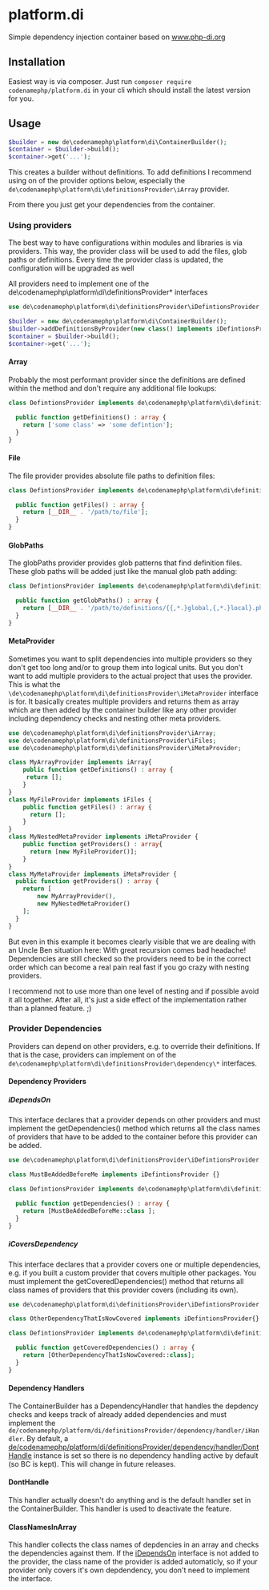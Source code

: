 # platform.di

Simple dependency injection container based on <a href="http://www.php-di.org" target="_blank">www.php-di.org</a>

## Installation

Easiest way is via composer. Just run `composer require codenamephp/platform.di` in your cli which should install the latest version for you.

## Usage

```php
$builder = new de\codenamephp\platform\di\ContainerBuilder();
$container = $builder->build();
$container->get('...');
```

This creates a builder without definitions. To add definitions I recommend using on of the provider options below, especially
the `de\codenamephp\platform\di\definitionsProvider\iArray` provider.

From there you just get your dependencies from the container.

### Using providers

The best way to have configurations within modules and libraries is via providers. This way, the provider class will be used to add the files, glob paths or definitions. Every time
the provider class is updated, the configuration will be upgraded as well

All providers need to implement one of the de\codenamephp\platform\di\definitionsProvider\* interfaces

```php
use de\codenamephp\platform\di\definitionsProvider\iDefintionsProvider;

$builder = new de\codenamephp\platform\di\ContainerBuilder();
$builder->addDefinitionsByProvider(new class() implements iDefintionsProvider{});
$container = $builder->build();
$container->get('...');
```

#### Array

Probably the most performant provider since the definitions are defined within the method and don't require any additional file lookups:

```php
class DefintionsProvider implements de\codenamephp\platform\di\definitionsProvider\iArray {

  public function getDefinitions() : array {
    return ['some class' => 'some defintion'];
  }
}
```

#### File

The file provider provides absolute file paths to definition files:

```php
class DefintionsProvider implements de\codenamephp\platform\di\definitionsProvider\iFiles {

  public function getFiles() : array {
    return [__DIR__ . '/path/to/file'];
  }
}
```

#### GlobPaths

The globPaths provider provides glob patterns that find definition files. These glob paths will be added just like the manual glob path adding:

```php
class DefintionsProvider implements de\codenamephp\platform\di\definitionsProvider\iGlobPaths {

  public function getGlobPaths() : array {
    return [__DIR__ . '/path/to/definitions/{{,*.}global,{,*.}local}.php'];
  }
}
```

#### MetaProvider

Sometimes you want to split dependencies into multiple providers so they don't get too long and/or to group them into logical units. But you don't want to add 
multiple providers to the actual project that uses the provider. This is what the `\de\codenamephp\platform\di\definitionsProvider\iMetaProvider` interface is
for. It basically creates multiple providers and returns them as array which are then added by the container builder like any other provider including 
dependency checks and nesting other meta providers.

```php
use de\codenamephp\platform\di\definitionsProvider\iArray;
use de\codenamephp\platform\di\definitionsProvider\iFiles;
use de\codenamephp\platform\di\definitionsProvider\iMetaProvider;

class MyArrayProvider implements iArray{
    public function getDefinitions() : array {
     return [];
    }
}
class MyFileProvider implements iFiles {
    public function getFiles() : array {
      return []; 
    }
}
class MyNestedMetaProvider implements iMetaProvider {
    public function getProviders() : array{
      return [new MyFileProvider()]; 
    }
}
class MyMetaProvider implements iMetaProvider {
  public function getProviders() : array {
    return [
        new MyArrayProvider(),
        new MyNestedMetaProvider()
    ];
  }
}
```

But even in this example it becomes clearly visible that we are dealing with an Uncle Ben situation here: With great recursion comes bad headache!
Dependencies are still checked so the providers need to be in the correct order which can become a real pain real fast if you go crazy with nesting providers.

I recommend not to use more than one level of nesting and if possible avoid it all together. After all, it's just a side effect of the implementation rather than
a planned feature. ;)

### Provider Dependencies

Providers can depend on other providers, e.g. to override their definitions. If that is the case, providers can implement on of the
`de\codenamephp\platform\di\definitionsProvider\dependency\*` interfaces.

#### Dependency Providers

##### iDependsOn

This interface declares that a provider depends on other providers and must implement the getDependencies() method which returns all the class names of providers that have to
be added to the container before this provider can be added.

```php
use de\codenamephp\platform\di\definitionsProvider\iDefintionsProvider;

class MustBeAddedBeforeMe implements iDefintionsProvider {}

class DefintionsProvider implements de\codenamephp\platform\di\definitionsProvider\dependency\iDependsOn {

  public function getDependencies() : array {
    return [MustBeAddedBeforeMe::class ];
  }
}
```
##### iCoversDependency

This interface declares that a provider covers one or multiple dependencies, e.g. if you built a custom provider that covers multiple other packages. You must implement the
getCoveredDependencies() method that returns all class names of providers that this provider covers (including its own).

```php
use de\codenamephp\platform\di\definitionsProvider\iDefintionsProvider;

class OtherDependencyThatIsNowCovered implements iDefintionsProvider{}

class DefintionsProvider implements de\codenamephp\platform\di\definitionsProvider\dependency\iCoversDependencies {

  public function getCoveredDependencies() : array {
    return [OtherDependencyThatIsNowCovered::class];
  }
}
```

#### Dependency Handlers

The ContainerBuilder has a DependencyHandler that handles the depdency checks and keeps track of already added dependencies and must implement the
`de/codenamephp/platform/di/definitionsProvider/dependency/handler/iHandler`. By default, a [de/codenamephp/platform/di/definitionsProvider/dependency/handler/DontHandle](#donthandle)
instance is set so there is no dependency handling active by default (so BC is kept). This will change in future releases.

#### DontHandle

This handler actually doesn't do anything and is the default handler set in the ContainerBuilder. This handler is used to deactivate the feature.

#### ClassNamesInArray

This handler collects the class names of depdencies in an array and checks the dependencies against them. If the [iDependsOn](#idependson) interface is not added to the provider, the class
name of the provider is added automaticly, so if your provider only covers it's own depdendency, you don't need to implement the interface.

